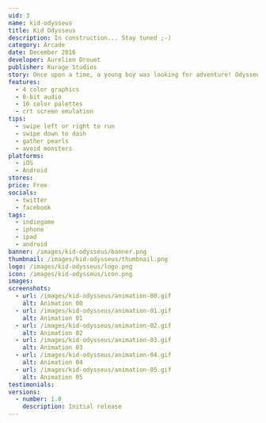 ```yaml
---
uid: 3
name: kid-odysseus
title: Kid Odysseus
description: In construction... Stay tuned ;-)
category: Arcade
date: December 2016
developer: Aurelien Drouet
publisher: Kurage Studios
story: Once upon a time, a young boy was looking for adventure! Odysseus loves fantasy tales. He has special interest to the legend of crystal pearls. The day of his 8 years, the young boy undertakes a long journey to find the pearls. He shall run 8 magical mazes around the kingdom. Be careful young boy, the mazes are haunted by powerful monsters!
features:
  - 4 color graphics
  - 8-bit audio
  - 16 color palettes
  - crt screen emulation
tips:
  - swipe left or right to run
  - swipe down to dash
  - gather pearls
  - avoid monsters
platforms:
  - iOS
  - Android
stores:
price: Free
socials:
  - twitter
  - facebook
tags:
  - indiegame
  - iphone
  - ipad
  - android
banner: /images/kid-odysseus/banner.png
thumbnail: /images/kid-odysseus/thumbnail.png
logo: /images/kid-odysseus/logo.png
icon: /images/kid-odysseus/icon.png
images:
screenshots:
  - url: /images/kid-odysseus/animation-00.gif
    alt: Animation 00
  - url: /images/kid-odysseus/animation-01.gif
    alt: Animation 01
  - url: /images/kid-odysseus/animation-02.gif
    alt: Animation 02
  - url: /images/kid-odysseus/animation-03.gif
    alt: Animation 03
  - url: /images/kid-odysseus/animation-04.gif
    alt: Animation 04
  - url: /images/kid-odysseus/animation-05.gif
    alt: Animation 05
testimonials:
versions:
  - number: 1.0
    description: Initial release
---
```

